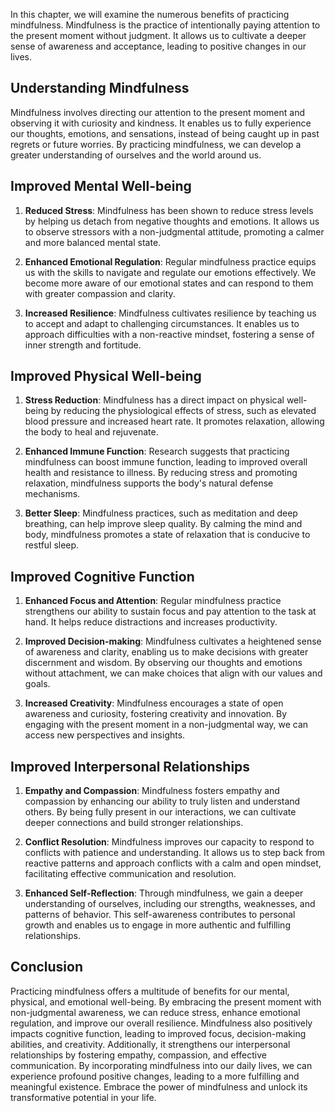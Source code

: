 
In this chapter, we will examine the numerous benefits of practicing mindfulness. Mindfulness is the practice of intentionally paying attention to the present moment without judgment. It allows us to cultivate a deeper sense of awareness and acceptance, leading to positive changes in our lives.

## Understanding Mindfulness

Mindfulness involves directing our attention to the present moment and observing it with curiosity and kindness. It enables us to fully experience our thoughts, emotions, and sensations, instead of being caught up in past regrets or future worries. By practicing mindfulness, we can develop a greater understanding of ourselves and the world around us.

## Improved Mental Well-being

1. **Reduced Stress**: Mindfulness has been shown to reduce stress levels by helping us detach from negative thoughts and emotions. It allows us to observe stressors with a non-judgmental attitude, promoting a calmer and more balanced mental state.
    
2. **Enhanced Emotional Regulation**: Regular mindfulness practice equips us with the skills to navigate and regulate our emotions effectively. We become more aware of our emotional states and can respond to them with greater compassion and clarity.
    
3. **Increased Resilience**: Mindfulness cultivates resilience by teaching us to accept and adapt to challenging circumstances. It enables us to approach difficulties with a non-reactive mindset, fostering a sense of inner strength and fortitude.
    

## Improved Physical Well-being

1. **Stress Reduction**: Mindfulness has a direct impact on physical well-being by reducing the physiological effects of stress, such as elevated blood pressure and increased heart rate. It promotes relaxation, allowing the body to heal and rejuvenate.
    
2. **Enhanced Immune Function**: Research suggests that practicing mindfulness can boost immune function, leading to improved overall health and resistance to illness. By reducing stress and promoting relaxation, mindfulness supports the body's natural defense mechanisms.
    
3. **Better Sleep**: Mindfulness practices, such as meditation and deep breathing, can help improve sleep quality. By calming the mind and body, mindfulness promotes a state of relaxation that is conducive to restful sleep.
    

## Improved Cognitive Function

1. **Enhanced Focus and Attention**: Regular mindfulness practice strengthens our ability to sustain focus and pay attention to the task at hand. It helps reduce distractions and increases productivity.
    
2. **Improved Decision-making**: Mindfulness cultivates a heightened sense of awareness and clarity, enabling us to make decisions with greater discernment and wisdom. By observing our thoughts and emotions without attachment, we can make choices that align with our values and goals.
    
3. **Increased Creativity**: Mindfulness encourages a state of open awareness and curiosity, fostering creativity and innovation. By engaging with the present moment in a non-judgmental way, we can access new perspectives and insights.
    

## Improved Interpersonal Relationships

1. **Empathy and Compassion**: Mindfulness fosters empathy and compassion by enhancing our ability to truly listen and understand others. By being fully present in our interactions, we can cultivate deeper connections and build stronger relationships.
    
2. **Conflict Resolution**: Mindfulness improves our capacity to respond to conflicts with patience and understanding. It allows us to step back from reactive patterns and approach conflicts with a calm and open mindset, facilitating effective communication and resolution.
    
3. **Enhanced Self-Reflection**: Through mindfulness, we gain a deeper understanding of ourselves, including our strengths, weaknesses, and patterns of behavior. This self-awareness contributes to personal growth and enables us to engage in more authentic and fulfilling relationships.
    

## Conclusion

Practicing mindfulness offers a multitude of benefits for our mental, physical, and emotional well-being. By embracing the present moment with non-judgmental awareness, we can reduce stress, enhance emotional regulation, and improve our overall resilience. Mindfulness also positively impacts cognitive function, leading to improved focus, decision-making abilities, and creativity. Additionally, it strengthens our interpersonal relationships by fostering empathy, compassion, and effective communication. By incorporating mindfulness into our daily lives, we can experience profound positive changes, leading to a more fulfilling and meaningful existence. Embrace the power of mindfulness and unlock its transformative potential in your life.
